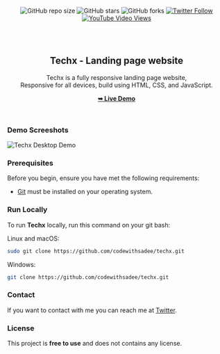 <div align="center">
  
  ![GitHub repo size](https://img.shields.io/github/repo-size/codewithsadee/techx)
  ![GitHub stars](https://img.shields.io/github/stars/codewithsadee/techx?style=social)
  ![GitHub forks](https://img.shields.io/github/forks/codewithsadee/techx?style=social)
[![Twitter Follow](https://img.shields.io/twitter/follow/codewithsadee_?style=social)](https://twitter.com/intent/follow?screen_name=codewithsadee_)
  [![YouTube Video Views](https://img.shields.io/youtube/views/6snv-yu2_c4?style=social)](https://youtu.be/6snv-yu2_c4)

  <br />
  <br />

  <h2 align="center">Techx - Landing page website</h2>

  Techx is a fully responsive landing page website, <br />Responsive for all devices, build using HTML, CSS, and JavaScript.

  <a href="https://codewithsadee.github.io/techx/"><strong>➥ Live Demo</strong></a>

</div>

<br />

### Demo Screeshots

![Techx Desktop Demo](./readme-images/desktop.png "Desktop Demo")

### Prerequisites

Before you begin, ensure you have met the following requirements:

* [Git](https://git-scm.com/downloads "Download Git") must be installed on your operating system.

### Run Locally

To run **Techx** locally, run this command on your git bash:

Linux and macOS:

```bash
sudo git clone https://github.com/codewithsadee/techx.git
```

Windows:

```bash
git clone https://github.com/codewithsadee/techx.git
```

### Contact

If you want to contact with me you can reach me at [Twitter](https://www.twitter.com/codewithsadee).

### License

This project is **free to use** and does not contains any license.
